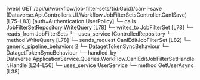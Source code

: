 [web] GET /api/ui/workflow/job-filter-sets/{id:Guid}/can-i-save  (Dataverse.Api.Controllers.UI.Workflow.JobFilterSetsController.CanISave)  [L75–L83] [auth=Authentication.UserPolicy]
  └─ calls JobFilterSetRepository.WriteQuery [L78]
  └─ writes_to JobFilterSet [L78]
    └─ reads_from JobFilterSets
  └─ uses_service IControlledRepository<JobFilterSet>
    └─ method WriteQuery [L78]
  └─ sends_request CanIEditJobFilterSet [L82]
    └─ generic_pipeline_behaviors 2
      └─ DatagetTokenSyncBehaviour
      └─ DatagetTokenSyncBehaviour
    └─ handled_by Dataverse.ApplicationService.Queries.WorkFlow.CanIEditJobFilterSetHandler.Handle [L24–L56]
      └─ uses_service UserService
        └─ method GetUserAsync [L38]

